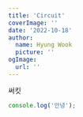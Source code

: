 ```yaml
---
title: 'Circuit'
coverImage: ''
date: '2022-10-18'
author:
  name: Hyung Wook
  picture: ''
ogImage:
  url: ''
---
```


써킷

```js
console.log('안녕');
```
